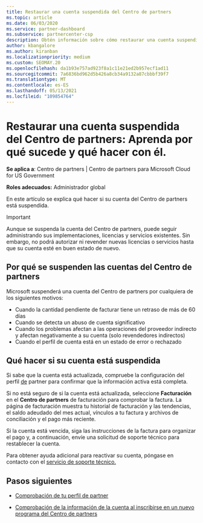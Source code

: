 ```yaml
---
title: Restaurar una cuenta suspendida del Centro de partners
ms.topic: article
ms.date: 06/03/2020
ms.service: partner-dashboard
ms.subservice: partnercenter-csp
description: Obtén información sobre cómo restaurar una cuenta suspendida del Centro de partners, por qué se produce la suspensión de la cuenta de partner y cómo puedes usar tu cuenta durante la suspensión.
author: kbangalore
ms.author: kiranban
ms.localizationpriority: medium
ms.custom: SEOMAY.20
ms.openlocfilehash: da1b93e757ad923f8a1c11e21ed2b957ecf1ad11
ms.sourcegitcommit: 7a6836bd962d5b426a8cb34a9132a87cbbbf39f7
ms.translationtype: MT
ms.contentlocale: es-ES
ms.lasthandoff: 05/13/2021
ms.locfileid: "109854764"
---
```

# <a name="restore-a-suspended-partner-center-account---learn-why-it-happens-and-what-to-do-about-it"></a>Restaurar una cuenta suspendida del Centro de partners: Aprenda por qué sucede y qué hacer con él.

**Se aplica a**: Centro de partners | Centro de partners para Microsoft Cloud for US Government

**Roles adecuados:** Administrador global

En este artículo se explica qué hacer si su cuenta del Centro de partners está suspendida.

> [!IMPORTANT]  
> Aunque se suspenda la cuenta del Centro de partners, puede seguir administrando sus implementaciones, licencias y servicios existentes. Sin embargo, no podrá autorizar ni revender nuevas licencias o servicios hasta que su cuenta esté en buen estado de nuevo.

## <a name="why-partner-center-accounts-are-suspended"></a>Por qué se suspenden las cuentas del Centro de partners

Microsoft suspenderá una cuenta del Centro de partners por cualquiera de los siguientes motivos:

- Cuando la cantidad pendiente de facturar tiene un retraso de más de 60 días
- Cuando se detecta un abuso de cuenta significativo
- Cuando los problemas afectan a las operaciones del proveedor indirecto y afectan negativamente a su cuenta (solo revendedores indirectos)
- Cuando el perfil de cuenta está en un estado de error o rechazado

## <a name="what-to-do-if-your-account-is-suspended"></a>Qué hacer si su cuenta está suspendida

Si sabe que la cuenta está actualizada, compruebe la configuración del perfil [de](https://partner.microsoft.com/pcv/accountsettings/partnerprofile) partner para confirmar que la información activa está completa. 

Si no está seguro de si la cuenta está actualizada, seleccione **Facturación** en el **Centro de partners** de facturación para comprobar la factura. La página de facturación muestra tu historial de facturación y las tendencias, el saldo adeudado del mes actual, vínculos a tu factura y archivos de conciliación y el pago más reciente.

Si la cuenta está vencida, siga las instrucciones de la factura para organizar el pago y, a continuación, envíe una solicitud de soporte técnico para restablecer la cuenta. 

Para obtener ayuda adicional para reactivar su cuenta, póngase en contacto con el [servicio de soporte técnico.](https://partner.microsoft.com/dashboard/support/csp/servicerequests/create)

## <a name="next-steps"></a>Pasos siguientes

- [Comprobación de tu perfil de partner](update-your-partner-profile.md)

- [Comprobación de la información de la cuenta al inscribirse en un nuevo programa del Centro de partners](verification-responses.md)
